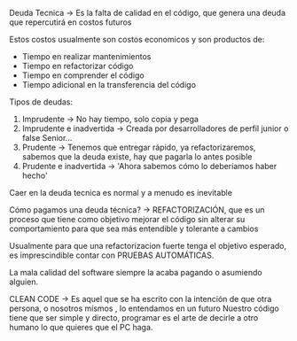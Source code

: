 Deuda Tecnica -> Es la falta de calidad en el código, que genera una deuda que repercutirá en costos futuros

Estos costos usualmente son costos economicos y son productos de:

- Tiempo en realizar mantenimientos
- Tiempo en refactorizar código
- Tiempo en comprender el código
- Tiempo adicional en la transferencia del código

Tipos de deudas:

1. Imprudente -> No hay tiempo, solo copia y pega
2. Imprudente e inadvertida -> Creada por desarrolladores de perfil junior o false Senior...
3. Prudente -> Tenemos que entregar rápido, ya refactorizaremos, sabemos que la deuda existe, hay que pagarla lo antes posible
4. Prudente e inadvertida -> 'Ahora sabemos cómo lo deberíamos haber hecho'

Caer en la deuda tecnica es normal y a menudo es inevitable

Cómo pagamos una deuda técnica? -> REFACTORIZACIÓN, que es un proceso que tiene como objetivo mejorar el código sin alterar su comportamiento para que sea más entendible y tolerante a cambios

Usualmente para que una refactorizacion fuerte tenga el objetivo esperado, es imprescindible contar con PRUEBAS AUTOMÁTICAS.

La mala calidad del software siempre la acaba pagando o asumiendo alguien. 

CLEAN CODE -> Es aquel que se ha escrito con la intención de que otra persona, o nosotros mísmos , lo entendamos en un futuro
Nuestro código tiene que ser simple y directo, programar es el arte de decirle a otro humano lo que quieres que el PC haga.






